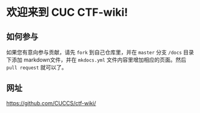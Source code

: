 # 欢迎来到 CUC CTF-wiki!
## 如何参与

如果您有意向参与贡献，请先 `fork` 到自己仓库里，并在 `master` 分支 `/docs` 目录下添加 markdown文件，并在 `mkdocs.yml` 文件内容里增加相应的页面。然后 `pull request` 就可以了。

## 网址

https://github.com/CUCCS/ctf-wiki/

